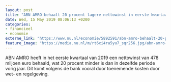 ```yaml
---
layout: post
title: "ABN AMRO behaalt 20 procent lagere nettowinst in eerste kwartaal"
date: Wed, 15 May 2019 08:06:13 +0200
categories: 
- financieel 
- economie 
externe_link: "https://www.nu.nl/economie/5892591/abn-amro-behaalt-20-procent-lagere-nettowinst-in-eerste-kwartaal.html"
feature_image: "https://media.nu.nl/m/rt6xi4ra5yu7_sqr256.jpg/abn-amro-behaalt-20-procent-lagere-nettowinst-in-eerste-kwartaal.jpg"
---
```


ABN AMRO heeft in het eerste kwartaal van 2019 een nettowinst van 478 miljoen euro behaald, wat 20 procent minder is dan in dezelfde periode vorig jaar. Dit komt volgens de bank vooral door toenemende kosten door wet- en regelgeving.

